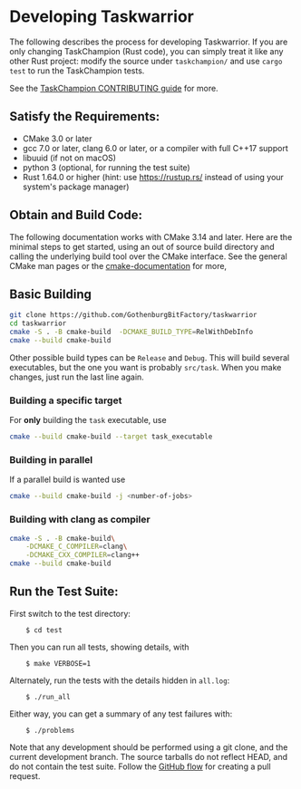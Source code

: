 # Developing Taskwarrior

The following describes the process for developing Taskwarrior. If you are only
changing TaskChampion (Rust code), you can simply treat it like any other Rust
project: modify the source under `taskchampion/` and use `cargo test` to run
the TaskChampion tests.

See the [TaskChampion CONTRIBUTING guide](../../../taskchampion/CONTRIBUTING.md) for more.

## Satisfy the Requirements:

 * CMake 3.0 or later
 * gcc 7.0 or later, clang 6.0 or later, or a compiler with full C++17 support
 * libuuid (if not on macOS)
 * python 3 (optional, for running the test suite)
 * Rust 1.64.0 or higher (hint: use https://rustup.rs/ instead of using your system's package manager)

## Obtain and Build Code:
The following documentation works with CMake 3.14 and later.
Here are the minimal steps to get started, using an out of source build directory and calling the underlying build tool over the CMake interface.
See the general CMake man pages or the [cmake-documentation](https://cmake.org/cmake/help/latest/manual/cmake.1.html) for more,

## Basic Building
```sh
git clone https://github.com/GothenburgBitFactory/taskwarrior
cd taskwarrior
cmake -S . -B cmake-build  -DCMAKE_BUILD_TYPE=RelWithDebInfo
cmake --build cmake-build
```
Other possible build types can be `Release` and `Debug`.
This will build several executables, but the one you want is probably `src/task`.
When you make changes, just run the last line again.

### Building a specific target
For **only** building the `task` executable, use
```sh
cmake --build cmake-build --target task_executable
```

### Building in parallel
If a parallel build is wanted use
```sh
cmake --build cmake-build -j <number-of-jobs>
```

### Building with clang as compiler
```sh
cmake -S . -B cmake-build\
    -DCMAKE_C_COMPILER=clang\
    -DCMAKE_CXX_COMPILER=clang++
cmake --build cmake-build
```

## Run the Test Suite:
First switch to the test directory:

```
    $ cd test
```
Then you can run all tests, showing details, with
```
    $ make VERBOSE=1
```
Alternately, run the tests with the details hidden in `all.log`:
```
    $ ./run_all
```
Either way, you can get a summary of any test failures with:
```
    $ ./problems
```

Note that any development should be performed using a git clone, and the current development branch.
The source tarballs do not reflect HEAD, and do not contain the test suite.
Follow the [GitHub flow](https://docs.github.com/en/get-started/quickstart/github-flow) for creating a pull request.
